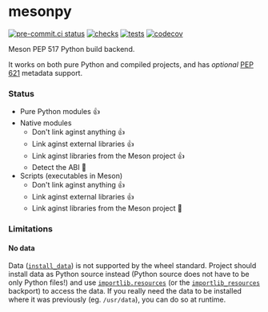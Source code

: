 # mesonpy

[![pre-commit.ci status](https://results.pre-commit.ci/badge/github/FFY00/mesonpy/main.svg)](https://results.pre-commit.ci/latest/github/FFY00/mesonpy/main)
[![checks](https://github.com/FFY00/mesonpy/actions/workflows/checks.yml/badge.svg)](https://github.com/FFY00/mesonpy/actions/workflows/checks.yml)
[![tests](https://github.com/FFY00/mesonpy/actions/workflows/tests.yml/badge.svg)](https://github.com/FFY00/mesonpy/actions/workflows/tests.yml)
[![codecov](https://codecov.io/gh/FFY00/mesonpy/branch/main/graph/badge.svg?token=xcb2u2YvVk)](https://codecov.io/gh/FFY00/mesonpy)

Meson PEP 517 Python build backend.

It works on both pure Python and compiled projects, and has *optional*
[PEP 621](https://www.python.org/dev/peps/pep-0621/) metadata support.

### Status

- Pure Python modules :+1:
- Native modules
  - Don't link aginst anything :+1:
  - Link aginst external libraries :+1:
  - Link aginst libraries from the Meson project :+1:
  - Detect the ABI :hammer:
- Scripts (executables in Meson)
  - Don't link aginst anything :+1:
  - Link aginst external libraries :+1:
  - Link aginst libraries from the Meson project :hammer:

### Limitations

#### No data

Data ([`install_data`](https://mesonbuild.com/Reference-manual_functions.html#install_data))
is not supported by the wheel standard. Project should install data as Python
source instead (Python source does not have to be only Python files!) and use
[`importlib.resources`](https://docs.python.org/3/library/importlib.html#module-importlib.resources)
(or the [`importlib_resources`](https://github.com/python/importlib_resources)
backport) to access the data. If you really need the data to be installed where
it was previously (eg. `/usr/data`), you can do so at runtime.
